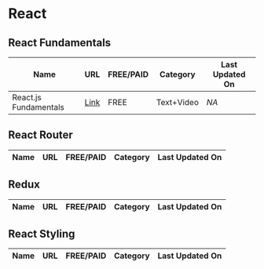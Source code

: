 # React
## React Fundamentals

Name | URL | FREE/PAID | Category | Last Updated On
-----|-----|-----------|----------|----------------
React.js Fundamentals |[Link](http://courses.reactjsprogram.com/p/reactjsfundamentals) | FREE | Text+Video | *NA*


## React Router
Name | URL | FREE/PAID | Category | Last Updated On
-----|-----|-----------|----------|----------------


## Redux
Name | URL | FREE/PAID | Category | Last Updated On
-----|-----|-----------|----------|----------------


## React Styling
Name | URL | FREE/PAID | Category | Last Updated On
-----|-----|-----------|----------|----------------

